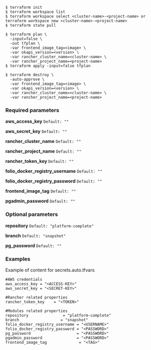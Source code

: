 ```
$ terraform init
$ terraform workspace list
$ terraform workspace select <cluster-name>-<project-name> or terraform workspace new <cluster-name>-<project-name>
$ terraform state pull
```

```
$ terraform plan \
  -input=false \
  -out tfplan \
  -var frontend_image_tag=<image> \
  -var okapi_version=<version> \
  -var rancher_cluster_name=<cluster-name> \
  -var rancher_project_name=<project-name>
$ terraform apply -input=false tfplan
```

```
$ terraform destroy \
  -auto-approve \
  -var frontend_image_tag=<image> \
  -var okapi_version=<version> \
  -var rancher_cluster_name=<cluster-name> \
  -var rancher_project_name=<project-name>
```

### Required parameters

**aws_access_key** `Default: ""`

**aws_secret_key** `Default: ""`

**rancher_cluster_name** `Default: ""`

**rancher_project_name** `Default: ""`

**rancher_token_key** `Default: ""`

**folio_docker_registry_username** `Default: ""`

**folio_docker_registry_password** `Default: ""`

**frontend_image_tag** `Default: ""`

**pgadmin_password** `Default: ""`

### Optional parameters

**repository** `Default: "platform-complete"`

**branch** `Default: "snapshot"`

**pg_password** `Default: ""`

### Examples
Example of content for secrets.auto.tfvars
```
#AWS credentials
aws_access_key = "<ACCESS-KEY>"
aws_secret_key = "<SECRET-KEY>"

#Rancher related properties
rancher_token_key    = "<TOKEN>"

#Modules related properties
repository               = "platform-complete"
branch                  = "snapshot"
folio_docker_registry_username = "<USERNAME>"
folio_docker_registry_password = "<PASSWORD>"
pg_password                    = "<PASSWORD>"
pgadmin_password               = "<PASSWORD>"
frontend_image_tag              = "<TAG>"
```

